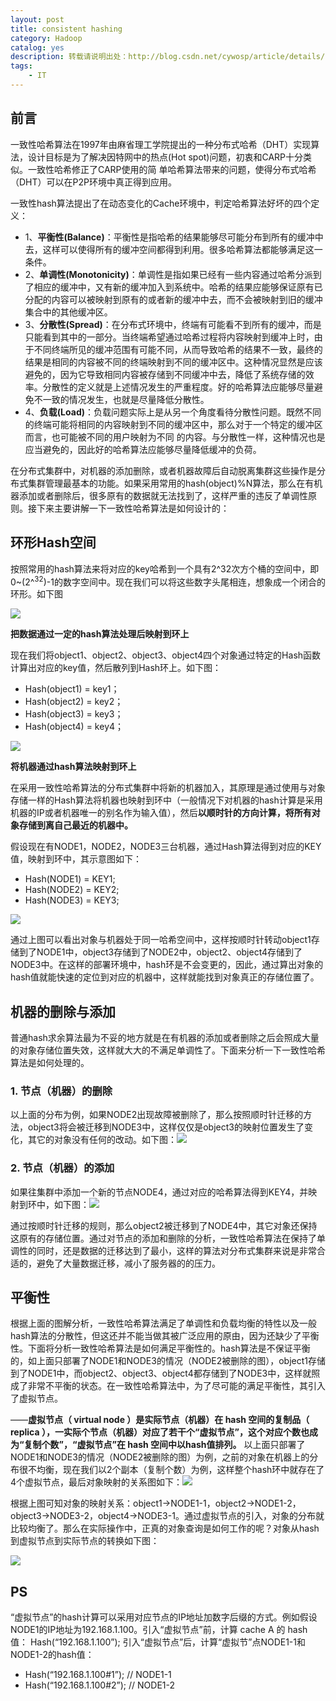 ```yaml
---
layout: post
title: consistent hashing
category: Hadoop
catalog: yes
description: 转载请说明出处：http://blog.csdn.net/cywosp/article/details/23397179
tags:
    - IT
---
```

## 前言

 一致性哈希算法在1997年由麻省理工学院提出的一种分布式哈希（DHT）实现算法，设计目标是为了解决因特网中的热点(Hot spot)问题，初衷和CARP十分类似。一致性哈希修正了CARP使用的简 单哈希算法带来的问题，使得分布式哈希（DHT）可以在P2P环境中真正得到应用。

一致性hash算法提出了在动态变化的Cache环境中，判定哈希算法好坏的四个定义：

* 1、**平衡性(Balance)**：平衡性是指哈希的结果能够尽可能分布到所有的缓冲中去，这样可以使得所有的缓冲空间都得到利用。很多哈希算法都能够满足这一条件。
* 2、**单调性(Monotonicity)**：单调性是指如果已经有一些内容通过哈希分派到了相应的缓冲中，又有新的缓冲加入到系统中。哈希的结果应能够保证原有已分配的内容可以被映射到原有的或者新的缓冲中去，而不会被映射到旧的缓冲集合中的其他缓冲区。
* 3、**分散性(Spread)**：在分布式环境中，终端有可能看不到所有的缓冲，而是只能看到其中的一部分。当终端希望通过哈希过程将内容映射到缓冲上时，由于不同终端所见的缓冲范围有可能不同，从而导致哈希的结果不一致，最终的结果是相同的内容被不同的终端映射到不同的缓冲区中。这种情况显然是应该避免的，因为它导致相同内容被存储到不同缓冲中去，降低了系统存储的效率。分散性的定义就是上述情况发生的严重程度。好的哈希算法应能够尽量避免不一致的情况发生，也就是尽量降低分散性。
* 4、**负载(Load)**：负载问题实际上是从另一个角度看待分散性问题。既然不同的终端可能将相同的内容映射到不同的缓冲区中，那么对于一个特定的缓冲区而言，也可能被不同的用户映射为不同 的内容。与分散性一样，这种情况也是应当避免的，因此好的哈希算法应能够尽量降低缓冲的负荷。

在分布式集群中，对机器的添加删除，或者机器故障后自动脱离集群这些操作是分布式集群管理最基本的功能。如果采用常用的hash(object)%N算法，那么在有机器添加或者删除后，很多原有的数据就无法找到了，这样严重的违反了单调性原则。接下来主要讲解一下一致性哈希算法是如何设计的：

## 环形Hash空间

按照常用的hash算法来将对应的key哈希到一个具有2^32次方个桶的空间中，即0~(2^<sup>32</sup>)-1的数字空间中。现在我们可以将这些数字头尾相连，想象成一个闭合的环形。如下图

![](/images/hadoop/consistency_hash_1.png)

**把数据通过一定的hash算法处理后映射到环上**

现在我们将object1、object2、object3、object4四个对象通过特定的Hash函数计算出对应的key值，然后散列到Hash环上。如下图：

*    Hash(object1) = key1；
*    Hash(object2) = key2；
*    Hash(object3) = key3；
*    Hash(object4) = key4；

![](/images/hadoop/consistency_hash_2.png)

**将机器通过hash算法映射到环上**

在采用一致性哈希算法的分布式集群中将新的机器加入，其原理是通过使用与对象存储一样的Hash算法将机器也映射到环中（一般情况下对机器的hash计算是采用机器的IP或者机器唯一的别名作为输入值），然后**以顺时针的方向计算，将所有对象存储到离自己最近的机器中。**

假设现在有NODE1，NODE2，NODE3三台机器，通过Hash算法得到对应的KEY值，映射到环中，其示意图如下：

*   Hash(NODE1) = KEY1;
*   Hash(NODE2) = KEY2;
*   Hash(NODE3) = KEY3;

![](/images/hadoop/consistency_hash_3.png)

通过上图可以看出对象与机器处于同一哈希空间中，这样按顺时针转动object1存储到了NODE1中，object3存储到了NODE2中，object2、object4存储到了NODE3中。在这样的部署环境中，hash环是不会变更的，因此，通过算出对象的hash值就能快速的定位到对应的机器中，这样就能找到对象真正的存储位置了。

## 机器的删除与添加

普通hash求余算法最为不妥的地方就是在有机器的添加或者删除之后会照成大量的对象存储位置失效，这样就大大的不满足单调性了。下面来分析一下一致性哈希算法是如何处理的。

### 1. 节点（机器）的删除

以上面的分布为例，如果NODE2出现故障被删除了，那么按照顺时针迁移的方法，object3将会被迁移到NODE3中，这样仅仅是object3的映射位置发生了变化，其它的对象没有任何的改动。如下图：![](/images/hadoop/consistency_hash_4.png)


### 2. 节点（机器）的添加

如果往集群中添加一个新的节点NODE4，通过对应的哈希算法得到KEY4，并映射到环中，如下图：![](/images/hadoop/consistency_hash_5.png)

通过按顺时针迁移的规则，那么object2被迁移到了NODE4中，其它对象还保持这原有的存储位置。通过对节点的添加和删除的分析，一致性哈希算法在保持了单调性的同时，还是数据的迁移达到了最小，这样的算法对分布式集群来说是非常合适的，避免了大量数据迁移，减小了服务器的的压力。


## 平衡性

根据上面的图解分析，一致性哈希算法满足了单调性和负载均衡的特性以及一般hash算法的分散性，但这还并不能当做其被广泛应用的原由，因为还缺少了平衡性。下面将分析一致性哈希算法是如何满足平衡性的。hash算法是不保证平衡的，如上面只部署了NODE1和NODE3的情况（NODE2被删除的图），object1存储到了NODE1中，而object2、object3、object4都存储到了NODE3中，这样就照成了非常不平衡的状态。在一致性哈希算法中，为了尽可能的满足平衡性，其引入了虚拟节点。

——**虚拟节点（ virtual node ）是实际节点（机器）在 hash 空间的复制品（ replica ），一实际个节点（机器）对应了若干个“虚拟节点”，这个对应个数也成为“复制个数”，“虚拟节点”在 hash 空间中以hash值排列。**
以上面只部署了NODE1和NODE3的情况（NODE2被删除的图）为例，之前的对象在机器上的分布很不均衡，现在我们以2个副本（复制个数）为例，这样整个hash环中就存在了4个虚拟节点，最后对象映射的关系图如下：![](/images/hadoop/consistency_hash_6.png)

根据上图可知对象的映射关系：object1->NODE1-1，object2->NODE1-2，object3->NODE3-2，object4->NODE3-1。通过虚拟节点的引入，对象的分布就比较均衡了。那么在实际操作中，正真的对象查询是如何工作的呢？对象从hash到虚拟节点到实际节点的转换如下图：

![](/images/hadoop/consistency_hash_7.png)

## PS

“虚拟节点”的hash计算可以采用对应节点的IP地址加数字后缀的方式。例如假设NODE1的IP地址为192.168.1.100。引入“虚拟节点”前，计算 cache A 的 hash 值：
Hash(“192.168.1.100”);
引入“虚拟节点”后，计算“虚拟节”点NODE1-1和NODE1-2的hash值：

* Hash(“192.168.1.100#1”); // NODE1-1
* Hash(“192.168.1.100#2”); // NODE1-2

